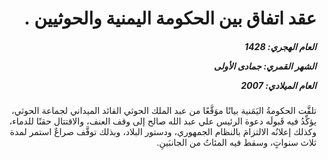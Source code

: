 <h1 dir="rtl">عقد اتفاق بين الحكومة اليمنية والحوثيين .</h1>

<h5 dir="rtl">العام الهجري:  1428

الشهر القمري: جمادى الأولى

العام الميلادي: 2007</h5>

<p dir="rtl">تلقَّت الحكومةُ اليَمَنية بيانًا موَقَّعًا من عبد الملك الحوثي القائد الميداني لجماعة الحوثي، يؤكِّدُ فيه قَبولَه دعوة الرئيس علي عبد الله صالح إلى وقف العنف، والاقتتال حقنًا للدماء، وكذلك إعلانُه الالتزامَ بالنظام الجمهوري، ودستور البلاد، وبذلك توقَّف صراعٌ استمر لمدة ثلاث سنواتٍ، وسقط فيه المئاتُ من الجانبَينِ.</p></br>
